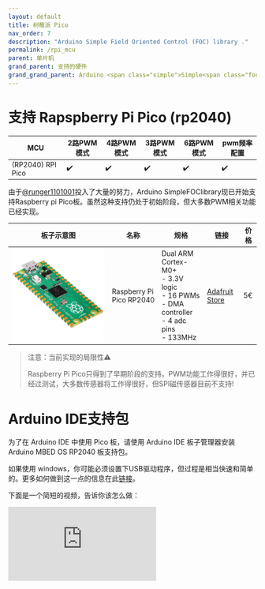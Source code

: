 ```yaml
---
layout: default
title: 树莓派 Pico
nav_order: 7
description: "Arduino Simple Field Oriented Control (FOC) library ."
permalink: /rpi_mcu
parent: 单片机
grand_parent: 支持的硬件
grand_grand_parent: Arduino <span class="simple">Simple<span class="foc">FOC</span>library</span>
---
```




# 支持 Rapspberry Pi Pico (rp2040) 

MCU | 2路PWM模式 | 4路PWM模式 | 3路PWM模式 | 6路PWM模式 | pwm频率配置 
--- | --- |--- |--- |--- |--- 
(RP2040) RPI Pico | ✔️ | ✔️ | ✔️ | ✔️ | ✔️ 

由于[@runger1101001](https://github.com/runger1101001)投入了大量的努力，Arduino <span>Simple<span>FOC</span></span>library现已开始支持Raspberry pi Pico板。虽然这种支持仍处于初始阶段，但大多数PWM相关功能已经实现。

 板子示意图 | 名称 | 规格 | 链接 | 价格 
---- | --- | --- | --- | --- 
[<img src="extras/Images/pico.jpg" class="imgtable150">](https://www.adafruit.com/product/4883) | Raspberry Pi Pico RP2040 | Dual ARM Cortex-M0+  <br>- 3.3V logic<br> - 16 PWMs<br> - DMA controller <br>- 4 adc pins<br>- 133MHz |[Adafruit Store](https://www.adafruit.com/product/4883) | 5€ 

<blockquote class="warning"> <p class="heading">注意：当前实现的局限性⚠️</p>
Raspberry Pi Pico只得到了早期阶段的支持。PWM功能工作得很好，并已经过测试，大多数传感器将工作得很好，但SPI磁传感器目前不支持!
</blockquote>

# Arduino IDE支持包

为了在 Arduino IDE 中使用 Pico 板，请使用 Arduino IDE 板子管理器安装 Arduino MBED OS RP2040 板支持包。

如果使用 windows，你可能必须设置下USB驱动程序，但过程是相当快速和简单的。更多如何做到这一点的信息在此[链接](https://arduino-pico.readthedocs.io/en/latest/install.html#uploading-sketches)。

下面是一个简短的视频，告诉你该怎么做：

<iframe class="youtube" src="https://www.youtube.com/embed/5YOEauk9bLo" frameborder="0" allow="accelerometer; autoplay; encrypted-media; gyroscope; picture-in-picture" allowfullscreen></iframe>
